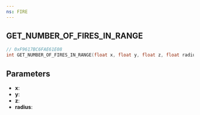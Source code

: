 ```yaml
---
ns: FIRE
---
```

## GET_NUMBER_OF_FIRES_IN_RANGE

```c
// 0xF9617BC6FAE61E08
int GET_NUMBER_OF_FIRES_IN_RANGE(float x, float y, float z, float radius);
```

## Parameters
* **x**:
* **y**:
* **z**:
* **radius**:
